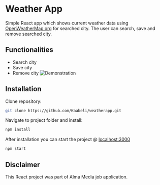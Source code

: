 # Weather App

Simple React app which shows current weather data using [OpenWeatherMap.org](https://openweathermap.org/) for searched city. The user can search, save and remove searched city. 

## Functionalities

* Search city
* Save city
* Remove city
![Demonstration](https://i.imgur.com/dWylPIW.gif)
## Installation

Clone repository:

```bash
git clone https://github.com/Kaabeli/weatherapp.git
```
Navigate to project folder and install:
```bash
npm install
```
After installation you can start the project @ [localhost:3000](http://localhost:3000/)
```bash
npm start
```

## Disclaimer
This React project was part of Alma Media job application.

